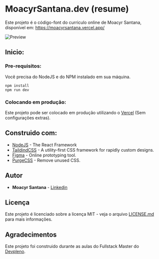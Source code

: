 # MoacyrSantana.dev (resume)

Este projeto é o código-font do curriculo online de Moacyr Santana, disponível em: https://moacyrsantana.vercel.app/

![Preview](https://github.com/juniorvilasboas/moacyrsantana.dev/blob/master/print.png?raw=true)

## Inicio:

### Pre-requisitos:

Você precisa do NodeJS e do NPM instalado em sua máquina.

```
npm install
npm run dev
```

### Colocando em produção:

Este projeto pode ser colocado em produção utilizando o [Vercel](https://vercel.com) (Sem configurações extras).

## Construido com:

* [NodeJS](https://nodejs.org) - The React Framework
* [TaildindCSS](https://tailwindcss.com/) - A utility-first CSS framework for rapidly custom designs.
* [Figma](https://www.figma.com) - Online prototyping tool.
* [PurgeCSS](https://purgecss.com) - Remove unused CSS.

## Autor

* **Moacyr Santana** - [Linkedin](http://linkedin.com/in/moacyrsantana)

## Licença

Este projeto é licenciado sobre a licença MIT - veja o arquivo [LICENSE.md](LICENSE.md) para mais informações.

## Agradecimentos

Este projeto foi construido durante as aulas do Fullstack Master do [Devpleno](http://devpleno.com).